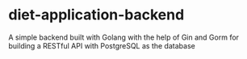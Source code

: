 # diet-application-backend
A simple backend built with Golang with the help of Gin and Gorm for building a RESTful API with PostgreSQL as the database
